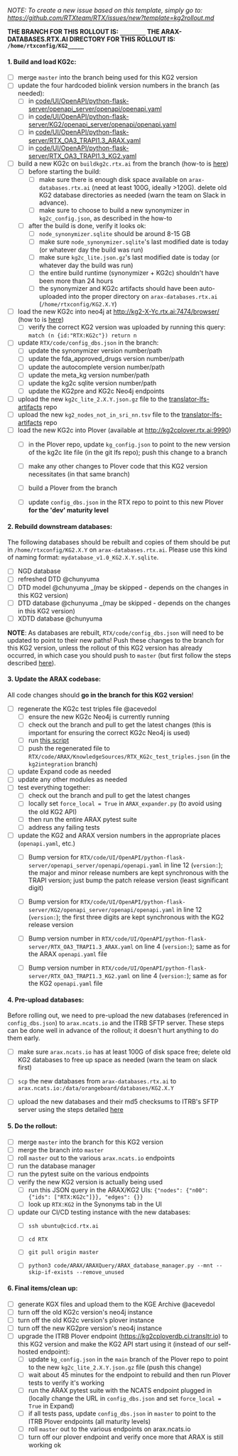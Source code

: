 _NOTE: To create a new issue based on this template, simply go to: https://github.com/RTXteam/RTX/issues/new?template=kg2rollout.md_

**THE BRANCH FOR THIS ROLLOUT IS: `________`**
**THE ARAX-DATABASES.RTX.AI DIRECTORY FOR THIS ROLLOUT IS: `/home/rtxconfig/KG2_____`**

#### 1. Build and load KG2c:

- [ ] merge `master` into the branch being used for this KG2 version
- [ ] update the four hardcoded biolink version numbers in the branch (as needed):
  - [ ] in [code/UI/OpenAPI/python-flask-server/openapi_server/openapi/openapi.yaml](../code/UI/OpenAPI/python-flask-server/openapi_server/openapi/openapi.yaml)
  - [ ] in [code/UI/OpenAPI/python-flask-server/KG2/openapi_server/openapi/openapi.yaml](../code/UI/OpenAPI/python-flask-server/KG2/openapi_server/openapi/openapi.yaml)
  - [ ] in [code/UI/OpenAPI/python-flask-server/RTX_OA3_TRAPI1.3_ARAX.yaml](../code/UI/OpenAPI/python-flask-server/RTX_OA3_TRAPI1.3_ARAX.yaml)
  - [ ] in [code/UI/OpenAPI/python-flask-server/RTX_OA3_TRAPI1.3_KG2.yaml](../code/UI/OpenAPI/python-flask-server/RTX_OA3_TRAPI1.3_KG2.yaml)
- [ ] build a new KG2c on `buildkg2c.rtx.ai` from the branch (how-to is [here](https://github.com/RTXteam/RTX/tree/master/code/kg2c#build-kg2canonicalized))
  - [ ] before starting the build:
    - [ ] make sure there is enough disk space available on `arax-databases.rtx.ai` (need at least 100G, ideally >120G). delete old KG2 database directories as needed (warn the team on Slack in advance).
    - [ ] make sure to choose to build a new synonymizer in `kg2c_config.json`, as described in the how-to
  - [ ] after the build is done, verify it looks ok:
    - [ ] `node_synonymizer.sqlite` should be around 8-15 GB
    - [ ] make sure `node_synonymizer.sqlite`'s last modified date is today (or whatever day the build was run)
    - [ ] make sure `kg2c_lite.json.gz`'s last modified date is today (or whatever day the build was run)
    - [ ] the entire build runtime (synonymizer + KG2c) shouldn't have been more than 24 hours
    - [ ] the synonymizer and KG2c artifacts should have been auto-uploaded into the proper directory on `arax-databases.rtx.ai` (`/home/rtxconfig/KG2.X.Y`)
- [ ] load the new KG2c into neo4j at http://kg2-X-Yc.rtx.ai:7474/browser/ (how to is [here](https://github.com/RTXteam/RTX/tree/master/code/kg2c#host-kg2canonicalized-in-neo4j))
  - [ ] verify the correct KG2 version was uploaded by running this query: `match (n {id:"RTX:KG2c"}) return n`
- [ ] update `RTX/code/config_dbs.json` in the branch:
  - [ ] update the synonymizer version number/path
  - [ ] update the fda_approved_drugs version number/path
  - [ ] update the autocomplete version number/path
  - [ ] update the meta_kg version number/path
  - [ ] update the kg2c sqlite version number/path
  - [ ] update the KG2pre and KG2c Neo4j endpoints
- [ ] upload the new `kg2c_lite_2.X.Y.json.gz` file to the [translator-lfs-artifacts](https://github.com/ncats/translator-lfs-artifacts/tree/main/files) repo
- [ ] upload the new `kg2_nodes_not_in_sri_nn.tsv` file to the [translator-lfs-artifacts](https://github.com/ncats/translator-lfs-artifacts/tree/main/files) repo
- [ ] load the new KG2c into Plover (available at http://kg2cplover.rtx.ai:9990)
  - [ ] in the Plover repo, update `kg_config.json` to point to the new version of the kg2c lite file (in the git lfs repo); push this change to a branch
  - [ ] make any other changes to Plover code that this KG2 version necessitates (in that same branch)
  - [ ] build a Plover from the branch
  - [ ] update `config_dbs.json` in the RTX repo to point to this new Plover **for the 'dev' maturity level**


#### 2. Rebuild downstream databases:

The following databases should be rebuilt and copies of them should be put in `/home/rtxconfig/KG2.X.Y` on `arax-databases.rtx.ai`. Please use this kind of naming format: `mydatabase_v1.0_KG2.X.Y.sqlite`.

- [ ] NGD database
- [ ] refreshed DTD @chunyuma
- [ ] DTD model @chunyuma _(may be skipped - depends on the changes in this KG2 version)
- [ ] DTD database @chunyuma _(may be skipped - depends on the changes in this KG2 version)
- [ ] XDTD database @chunyuma

**NOTE**: As databases are rebuilt, `RTX/code/config_dbs.json` will need to be updated to point to their new paths! Push these changes to the branch for this KG2 version, unless the rollout of this KG2 version has already occurred, in which case you should push to `master` (but first follow the steps described [here](https://github.com/RTXteam/RTX/wiki/Config,-databases,-and-SFTP#config_dbsjson)). 


#### 3. Update the ARAX codebase:

All code changes should **go in the branch for this KG2 version**!

- [ ] regenerate the KG2c test triples file @acevedol
  - [ ] ensure the new KG2c Neo4j is currently running
  - [ ] check out the branch and pull to get the latest changes (this is important for ensuring the correct KG2c Neo4j is used)
  - [ ] run [this script](https://github.com/RTXteam/RTX/blob/master/code/ARAX/KnowledgeSources/create_csv_of_kp_predicate_triples.py)
  - [ ] push the regenerated file to `RTX/code/ARAX/KnowledgeSources/RTX_KG2c_test_triples.json` (in the `kg2integration` branch)
- [ ] update Expand code as needed
- [ ] update any other modules as needed
- [ ] test everything together:
  - [ ] check out the branch and pull to get the latest changes
  - [ ] locally set `force_local = True` in `ARAX_expander.py` (to avoid using the old KG2 API)
  - [ ] then run the entire ARAX pytest suite
  - [ ] address any failing tests
- [ ] update the KG2 and ARAX version numbers in the appropriate places (`openapi.yaml`, etc.)
  - [ ] Bump version for `RTX/code/UI/OpenAPI/python-flask-server/openapi_server/openapi/openapi.yaml` in line 12 (`version:`); the major and minor release numbers are kept synchronous with the TRAPI version; just bump the patch release version (least significant digit)
  - [ ] Bump version for `RTX/code/UI/OpenAPI/python-flask-server/KG2/openapi_server/openapi/openapi.yaml` in line 12 (`version:`); the first three digits are kept synchronous with the KG2 release version
  - [ ] Bump version number in `RTX/code/UI/OpenAPI/python-flask-server/RTX_OA3_TRAPI1.3_ARAX.yaml` on line 4 (`version:`); same as for the ARAX `openapi.yaml` file
  - [ ] Bump version number in `RTX/code/UI/OpenAPI/python-flask-server/RTX_OA3_TRAPI1.3_KG2.yaml` on line 4 (`version:`); same as for the KG2 `openapi.yaml` file
  

#### 4. Pre-upload databases:

Before rolling out, we need to pre-upload the new databases (referenced in `config_dbs.json`) to `arax.ncats.io` and the ITRB SFTP server. These steps can
be done well in advance of the rollout; it doesn't hurt anything to do them early.

- [ ] make sure `arax.ncats.io` has at least 100G of disk space free; delete old KG2 databases to free up space as needed (warn the team on slack first)
- [ ] `scp` the new databases from `arax-databases.rtx.ai` to `arax.ncats.io:/data/orangeboard/databases/KG2.X.Y`
- [ ] upload the new databases and their md5 checksums to ITRB's SFTP server using the steps detailed [here](https://github.com/RTXteam/RTX/wiki/Config,-databases,-and-SFTP#steps-for-all-databases-at-once)



#### 5. Do the rollout:

- [ ] merge `master` into the branch for this KG2 version
- [ ] merge the branch into `master`
- [ ] roll `master` out to the various `arax.ncats.io` endpoints
- [ ] run the database manager
- [ ] run the pytest suite on the various endpoints
- [ ] verify the new KG2 version is actually being used
  - [ ] run this JSON query in the ARAX/KG2 UIs: `{"nodes": {"n00": {"ids": ["RTX:KG2c"]}}, "edges": {}}`
  - [ ] look up `RTX:KG2` in the Synonyms tab in the UI
- [ ] update our CI/CD testing instance with the new databases:
  - [ ] `ssh ubuntu@cicd.rtx.ai`
  - [ ] `cd RTX`
  - [ ] `git pull origin master`
  - [ ] `python3 code/ARAX/ARAXQuery/ARAX_database_manager.py --mnt --skip-if-exists --remove_unused`


#### 6. Final items/clean up:

- [ ] generate KGX files and upload them to the KGE Archive @acevedol
- [ ] turn off the old KG2c version's neo4j instance
- [ ] turn off the old KG2c version's plover instance
- [ ] turn off the new KG2pre version's neo4j instance
- [ ] upgrade the ITRB Plover endpoint (https://kg2cploverdb.ci.transltr.io) to this KG2 version and make the KG2 API start using it (instead of our self-hosted endpoint): 
    - [ ] update `kg_config.json` in the `main` branch of the Plover repo to point to the new `kg2c_lite_2.X.Y.json.gz` file (push this change)
    - [ ] wait about 45 minutes for the endpoint to rebuild and then run Plover tests to verify it's working
    - [ ] run the ARAX pytest suite with the NCATS endpoint plugged in (locally change the URL in `config_dbs.json` and set `force_local = True` in Expand)
    - [ ] if all tests pass, update `config_dbs.json` in `master` to point to the ITRB Plover endpoints (all maturity levels)
    - [ ] roll `master` out to the various endpoints on arax.ncats.io
    - [ ] turn off our plover endpoint and verify once more that ARAX is still working ok
